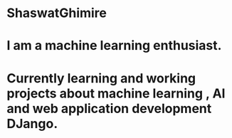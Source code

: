 # ShaswatGhimire
# I am a machine learning enthusiast. 
# Currently learning and working projects about machine learning , AI and web application development DJango.
